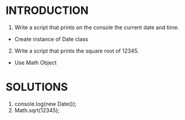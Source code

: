 # INTRODUCTION

1. Write a script that prints on the console the current date and time.
 - Create instance of Date class
2. Write a script that prints the square root of 12345.
 - Use Math Object

# SOLUTIONS

1. console.log(new Date());
2. Math.sqrt(12345);
